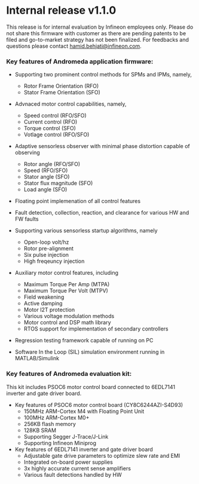 # Internal release v1.1.0
This release is for internal evaluation by Infineon employees only.
Please do not share this firmware with customer as there are pending patents to be filed and go-to-market strategy has not been finalized.
For feedbacks and questions please contact hamid.behjati@infineon.com.
### Key features of Andromeda application firmware:

* Supporting two prominent control methods for SPMs and IPMs, namely,
  * Rotor Frame Orientation (RFO)
  * Stator Frame Orientation (SFO)

* Advnaced motor control capabilities, namely,
  * Speed control (RFO/SFO)
  * Current control (RFO)
  * Torque control (SFO)
  * Votlage control (RFO/SFO)

* Adaptive sensorless observer with minimal phase distortion capable of observing
  * Rotor angle (RFO/SFO)
  * Speed (RFO/SFO)
  * Stator angle (SFO)
  * Stator flux magnitude (SFO)
  * Load angle (SFO)

* Floating point implemenation of all control features
* Fault detection, collection, reaction, and clearance for various HW and FW faults
* Supporting various sensorless startup algorithms, namely
  * Open-loop volt/hz
  * Rotor pre-alignment
  * Six pulse injection
  * High freqeuncy injection							    
* Auxiliary motor control features, including
  * Maximum Torque Per Amp (MTPA)
  * Maximum Torque Per Volt (MTPV)
  * Field weakening
  * Active damping
  * Motor I2T protection
  * Various voltage modulation methods
  * Motor control and DSP math library
  * RTOS support for implementation of secondary controllers
* Regression testing framework capable of running on PC
* Software In the Loop (SIL) simulation environment running in MATLAB/Simulink

### Key features of Andromeda evaluation kit:
This kit includes PSOC6 motor control board connected to 6EDL7141 inverter and gate driver board.
* Key features of PSOC6 motor control board (CY8C6244AZI-S4D93)
  * 150MHz ARM-Cortex M4 with Floating Point Unit
  * 100MHz ARM-Cortex M0+
  * 256KB flash memory
  * 128KB SRAM
  * Supporting Segger J-Trace/J-Link
  * Supporting Infineon Miniprog
* Key features of 6EDL7141 inverter and gate driver board
  * Adjustable gate drive parameters to optimize slew rate and EMI
  * Integrated on-board power supplies
  * 3x highly accurate current sense amplifiers
  * Various fault detections handled by HW

